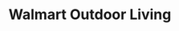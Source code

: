 ---
title: "Walmart Outdoor Living"
url: /alexandria/walmart-outdoor-living/
shop: garden centre
---